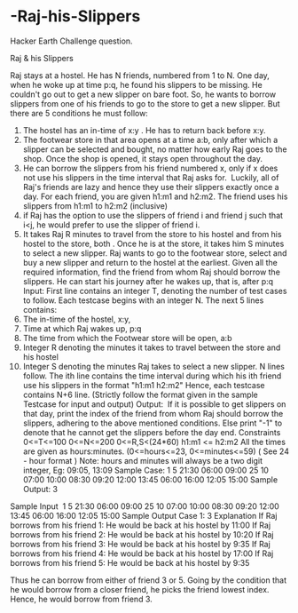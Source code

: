 -Raj-his-Slippers
=================

Hacker Earth Challenge question. 


Raj & his Slippers

Raj stays at a hostel. He has N friends, numbered from 1 to N.
One day, when he woke up at time p:q, he found his slippers to be missing.
He couldn't go out to get a new slipper on bare foot. So, he wants to borrow slippers from one of his friends to go to the store to get a new slipper. But there are 5 conditions he must follow:
1. The hostel has an in-time of x:y . He has to return back before x:y.
2. The footwear store in that area opens at a time a:b, only after which a slipper can be selected and bought, no matter how early Raj goes to the shop. Once the shop is opened, it stays open throughout the day.
3. He can borrow the slippers from his friend numbered x, only if x does not use his slippers in the time interval that Raj asks for. 
Luckily, all of Raj's friends are lazy and hence they use their slippers exactly once a day. For each friend, you are given h1:m1 and h2:m2. The friend uses his slippers from h1:m1 to h2:m2 (inclusive)
4. if Raj has the option to use the slippers of friend i and friend j such that i<j, he would prefer to use the slipper of friend i.
5. It takes Raj R minutes to travel from the store to his hostel and from his hostel to the store, both . Once he is at the store, it takes him S minutes to select a new slipper.
Raj wants to go to the footwear store, select and buy a new slipper and return to the hostel at the earliest. Given all the required information, find the friend from whom Raj should borrow the slippers.
He can start his journey after he wakes up, that is, after p:q
Input:
First line contains an integer T, denoting the number of test cases to follow.
Each testcase begins with an integer N. The next 5 lines contains:
1. The in-time of the hostel, x:y,
2. Time at which Raj wakes up, p:q
3. The time from which the Footwear store will be open, a:b
4. Integer R denoting the minutes it takes to travel between the store and his hostel 
5. Integer S denoting the minutes Raj takes to select a new slipper.
N lines follow. The ith line contains the time interval during which his ith friend use his slippers in the format "h1:m1 h2:m2"
Hence, each testcase contains N+6 line.
(Strictly follow the format given in the sample Testcase for input and output)
Output: 
If it is possible to get slippers on that day, print the index of the friend from whom Raj should borrow the slippers, adhering to the above mentioned conditions.
Else print "-1" to denote that he cannot get the slippers before the day end.
Constraints
0<=T<=100
0<=N<=200
0<=R,S<(24*60)
h1:m1 <= h2:m2
All the times are given as hours:minutes. (0<=hours<=23, 0<=minutes<=59) ( See 24 - hour format )
Note: hours and minutes will always be a two digit integer, Eg: 09:05, 13:09
Sample Case:
1
5
21:30
06:00
09:00
25
10
07:00 10:00
08:30 09:20
12:00 13:45
06:00 16:00
12:05 15:00
Sample Output:
3

Sample Input 
1
5
21:30
06:00
09:00
25
10
07:00 10:00
08:30 09:20
12:00 13:45
06:00 16:00
12:05 15:00
Sample Output
Case 1: 3
Explanation
If Raj borrows from his friend 1: He would be back at his hostel by 11:00
If Raj borrows from his friend 2: He would be back at his hostel by 10:20
If Raj borrows from his friend 3: He would be back at his hostel by 9:35
If Raj borrows from his friend 4: He would be back at his hostel by 17:00
If Raj borrows from his friend 5: He would be back at his hostel by 9:35

Thus he can borrow from either of friend 3 or 5. Going by the condition that he would borrow from a closer friend, he picks the friend lowest index. Hence, he would borrow from friend 3.


